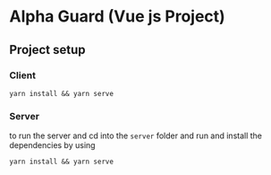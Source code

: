 # Alpha Guard (Vue js Project)

## Project setup

### Client
```
yarn install && yarn serve
```


### Server
to run the server and cd into the  `server` folder and run and install the dependencies by using

```
yarn install && yarn serve
```




